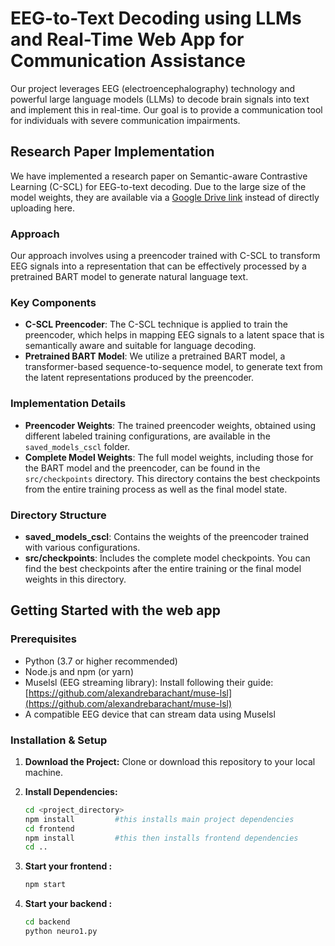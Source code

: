 # EEG-to-Text Decoding using LLMs and Real-Time Web App for Communication Assistance

Our project leverages EEG (electroencephalography) technology and powerful large language models (LLMs) to decode brain signals into text and implement this in real-time. Our goal is to provide a communication tool for individuals with severe communication impairments.

## Research Paper Implementation 
We have implemented a research paper on Semantic-aware Contrastive Learning (C-SCL) for EEG-to-text decoding. Due to the large size of the model weights, they are available via a [Google Drive link](https://drive.google.com/drive/folders/1Pep7mpqO65n41xJj0R9teEq9ex8wlekE?usp=drive_link) instead of directly uploading here.

### Approach
Our approach involves using a preencoder trained with C-SCL to transform EEG signals into a representation that can be effectively processed by a pretrained BART model to generate natural language text.

### Key Components
- **C-SCL Preencoder**: The C-SCL technique is applied to train the preencoder, which helps in mapping EEG signals to a latent space that is semantically aware and suitable for language decoding.
- **Pretrained BART Model**: We utilize a pretrained BART model, a transformer-based sequence-to-sequence model, to generate text from the latent representations produced by the preencoder.

### Implementation Details
- **Preencoder Weights**: The trained preencoder weights, obtained using different labeled training configurations, are available in the `saved_models_cscl` folder.
- **Complete Model Weights**: The full model weights, including those for the BART model and the preencoder, can be found in the `src/checkpoints` directory. This directory contains the best checkpoints from the entire training process as well as the final model state.

### Directory Structure
- **saved_models_cscl**: Contains the weights of the preencoder trained with various configurations.
- **src/checkpoints**: Includes the complete model checkpoints. You can find the best checkpoints after the entire training or the final model weights in this directory.


## Getting Started with the web app

### Prerequisites

* Python (3.7 or higher recommended)
* Node.js and npm (or yarn)
* Muselsl (EEG streaming library): Install following their guide: [https://github.com/alexandrebarachant/muse-lsl](https://github.com/alexandrebarachant/muse-lsl)
* A compatible EEG device that can stream data using Muselsl

### Installation & Setup

1. **Download the Project:** Clone or download this repository to your local machine.

2. **Install Dependencies:**
   ```bash
   cd <project_directory>
   npm install         #this installs main project dependencies
   cd frontend
   npm install         #this then installs frontend dependencies
   cd ..
3. **Start your frontend :**
   ```bash
   npm start 
4. **Start your backend :**
   ```bash
   cd backend
   python neuro1.py    
